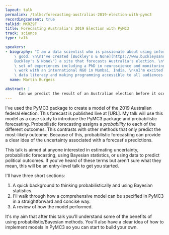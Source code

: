 ```yaml
---
layout: talk
permalink: /talks/forecasting-australias-2019-election-with-pymc3
recordingconsent: true
talkid: MKRZ9F
title: Forecasting Australia's 2019 Election with PyMC3
track: science
type: talk

speakers:
- biography: "I am a data scientist who is passionate about using information for\
    \ good. \n\nI've created [Buckley's & None](https://www.buckleysandnone.com \"\
    Buckley's & None\") a site that forecasts Australia's election. \n\nI have a diverse\
    \ set of experiences including a PhD in neuroscience and monitoring and evaluations\
    \ work with an international NGO in Mumbai, India. \n\nI'm excited about increasing\
    \ data literacy and making programming accessible to all audiences."
  name: Martin Burgess

abstract: | 
      Can we predict the result of an Australian election before it occurs? How certain of the outcome can we be? My talk will use the 2019 Australian federal election as a case study to provide an entry-level introduction to the benefits of probabilistic forecasting and PyMC3.
---
```


I've used the PyMC3 package to create a model of the 2019 Australian federal election. This forecast is published live at [URL]. My talk will use this model as a case study to introduce the PyMC3 package and probabilistic forecasting. Probabilistic forecasting assigns a *probability* to each of the different outcomes. This contrasts with other methods that only predict the most-likely outcome. Because of this, probabilistic forecasting can provide a clear idea of the uncertainty associated with a forecast's predictions.

This talk is aimed at anyone interested in estimating uncertainty, probabilistic forecasting, using Bayesian statistics, or using data to predict political outcomes. If you've heard of these terms but aren't sure what they mean, this will be an entry-level talk to get you started.

I'll have three short sections:

1. A quick background to thinking probabilistically and using Bayesian statistics.
2. I'll walk through how a comprehensive model can be specified in PyMC3 in a straightforward and concise way. 
3. A review of how the model performed.

It's my aim that after this talk you'll understand some of the benefits of using probabilistic/Bayesian methods. You'll also have a clear idea of how to implement models in PyMC3 so you can start to build your own.
